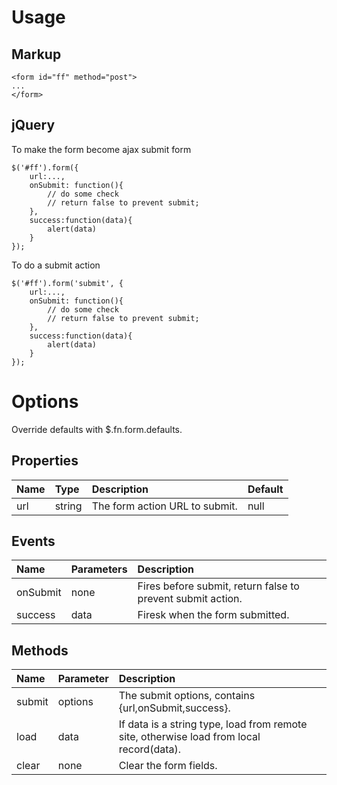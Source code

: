 # Usage #

## Markup ##

```
<form id="ff" method="post">
...
</form>
```

## jQuery ##

To make the form become ajax submit form
```
$('#ff').form({
	url:...,
	onSubmit: function(){
		// do some check
		// return false to prevent submit;
	},
	success:function(data){
		alert(data)
	}
});
```

To do a submit action
```
$('#ff').form('submit', {
	url:...,
	onSubmit: function(){
		// do some check
		// return false to prevent submit;
	},
	success:function(data){
		alert(data)
	}
});
```

# Options #
Override defaults with $.fn.form.defaults.

## Properties ##

| **Name** | **Type** | **Description** | **Default** |
|:---------|:---------|:----------------|:------------|
| url      | string   | The form action URL to submit. | null        |

## Events ##
| **Name** | **Parameters** | **Description** |
|:---------|:---------------|:----------------|
| onSubmit | none           | Fires before submit, return false to prevent submit action. |
| success  | data           | Firesk when the form submitted. |

## Methods ##
| **Name** | **Parameter** | **Description** |
|:---------|:--------------|:----------------|
| submit   | options       | The submit options, contains {url,onSubmit,success}. |
| load     | data          | If data is a string type, load from remote site, otherwise load from local record(data). |
| clear    | none          | Clear the form fields. |